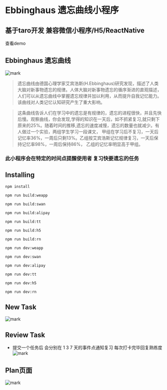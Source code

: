 # Ebbinghaus 遗忘曲线小程序
## 基于taro开发  兼容微信小程序/H5/ReactNative

查看demo

## Ebbinghaus 遗忘曲线 
![mark](https://gitee.com/jugetaozi/picture_bed/raw/master/ebbinghaus.jpg)
>遗忘曲线由德国心理学家艾宾浩斯(H.Ebbinghaus)研究发现，描述了人类大脑对新事物遗忘的规律。人体大脑对新事物遗忘的循序渐进的直观描述，人们可以从遗忘曲线中掌握遗忘规律并加以利用，从而提升自我记忆能力。该曲线对人类记忆认知研究产生了重大影响。

>这条曲线告诉人们在学习中的遗忘是有规律的，遗忘的进程很快，并且先快后慢。观察曲线，你会发现,学得的知识在一天后，如不抓紧复习,就只剩下原来的25%。随着时间的推移,遗忘的速度减慢，遗忘的数量也就减少。有人做过一个实验，两组学生学习一段课文， 甲组在学习后不复习，一天后记忆率36%，一周后只剩13%。乙组按艾宾浩斯记忆规律复习，一天后保持记忆率98%，一周后保持86%， 乙组的记忆率明显高于甲组。

### 此小程序会在特定的时间点提醒使用者 复习快要遗忘的任务 

## Installing
`npm install`

`npm run build:weapp`

`npm run build:swan`

`npm run build:alipay`

`npm run build:tt`

`npm run build:h5`

`npm run build:rn`

`npm run dev:weapp`

`npm run dev:swan`

`npm run dev:alipay`

`npm run dev:tt`

`npm run dev:h5`

`npm run dev:rn`
## New Task 

![mark](https://gitee.com/jugetaozi/picture_bed/raw/master/01201e52b16f45c7f0d0dcc0c4f2fdf.jpg?imageMogr2/auto-orient/strip%7CimageView2/2/w/300)



## Review Task
* 提交一个任务后  会分别在 1 3 7 天的事件点通知复习  每次打卡完毕回复熟练度 
![mark](https://gitee.com/jugetaozi/picture_bed/raw/master/164893eb5b301fcbf28af8ed297645d.jpg?imageMogr2/auto-orient/strip%7CimageView2/2/w/300)


## Plan页面  
![mark](https://gitee.com/jugetaozi/picture_bed/raw/master/d798183ba2d56e48913859346509250.jpg?imageMogr2/auto-orient/strip%7CimageView2/2/w/300)